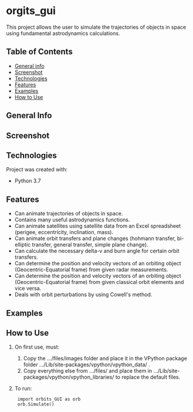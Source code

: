 # orgits_gui
This project allows the user to simulate the trajectories of objects in space using fundamental astrodynamics calculations.

## Table of Contents
* [General info](#general-info)
* [Screenshot](#screenshot)
* [Technologies](#technologies)
* [Features](#features)
* [Examples](#examples)
* [How to Use](#how-to-use)

## General Info

## Screenshot

## Technologies
Project was created with:
* Python 3.7

## Features
* Can animate trajectories of objects in space.
* Contains many useful astrodynamics functions.
* Can animate satellites using satellite data from an Excel spreadsheet (perigee, eccentricity, inclination, mass).
* Can animate orbit transfers and plane changes (hohmann transfer, bi-elliptic transfer, general transfer, simple plane change).
* Can calculate the necessary delta-v and burn angle for certain orbit transfers.
* Can determine the position and velocity vectors of an orbiting object (Geocentric-Equatorial frame) from given radar measurements.
* Can determine the position and velocity vectors of an orbiting object (Geocentric-Equatorial frame) from given classical orbit elements and vice versa.
* Deals with orbit perturbations by using Cowell's method.

## Examples

## How to Use
1. On first use, must:
    1. Copy the .../files/images folder and place it in the VPython package folder .../Lib/site-packages/vpython/vpython_data/ .
    2. Copy everything else from .../files/ and place them in .../Lib/site-packages/vpython/vpython_libraries/ to replace the default files.
2. To run:

        import orbits_GUI as orb  
        orb.Simulate()
